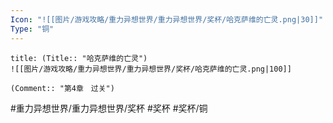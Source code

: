 ```yaml
---
Icon: "![[图片/游戏攻略/重力异想世界/重力异想世界/奖杯/哈克萨维的亡灵.png|30]]"
Type: "铜"
---
```

```ad-common-bronze-trophy
title: (Title:: "哈克萨维的亡灵")
![[图片/游戏攻略/重力异想世界/重力异想世界/奖杯/哈克萨维的亡灵.png|100]]

(Comment:: "第4章　过关")
```

#重力异想世界/重力异想世界/奖杯 #奖杯 #奖杯/铜
